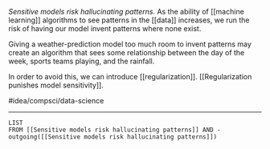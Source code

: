 *Sensitive models risk hallucinating patterns.* As the ability of [[machine learning]] algorithms to see patterns in the [[data]] increases, we run the risk of having our model invent patterns where none exist. 

Giving a weather-prediction model too much room to invent patterns may create an algorithm that sees some relationship between the day of the week, sports teams playing, and the rainfall. 

In order to avoid this, we can introduce [[regularization]]. [[Regularization punishes model sensitivity]]. 

#idea/compsci/data-science 

---
```dataview
LIST
FROM [[Sensitive models risk hallucinating patterns]] AND -outgoing([[Sensitive models risk hallucinating patterns]])
```